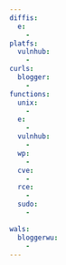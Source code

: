 ```yaml
---
diffis:
  e:
    -
platfs:
  vulnhub:
    -
curls:
  blogger:
    -
functions:
  unix:
    -
  e:
    -
  vulnhub:
    -
  wp:
    -
  cve:
    -
  rce:
    -
  sudo:
    -

wals:
  bloggerwu:
    -
---
```

